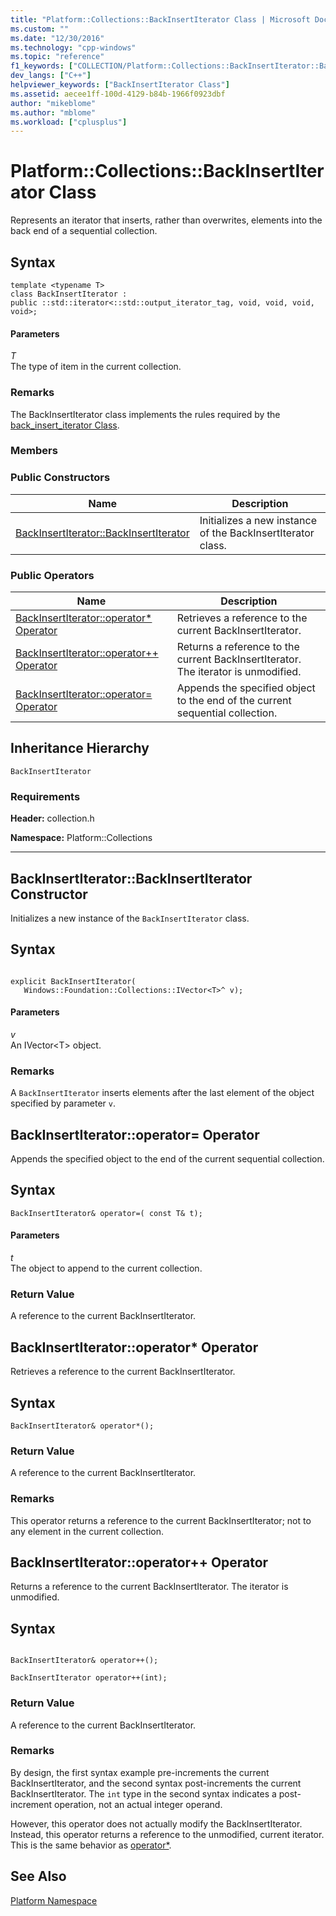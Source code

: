 ```yaml
---
title: "Platform::Collections::BackInsertIterator Class | Microsoft Docs"
ms.custom: ""
ms.date: "12/30/2016"
ms.technology: "cpp-windows"
ms.topic: "reference"
f1_keywords: ["COLLECTION/Platform::Collections::BackInsertIterator::BackInsertIterator"]
dev_langs: ["C++"]
helpviewer_keywords: ["BackInsertIterator Class"]
ms.assetid: aecee1ff-100d-4129-b84b-1966f0923dbf
author: "mikeblome"
ms.author: "mblome"
ms.workload: ["cplusplus"]
---
```

# Platform::Collections::BackInsertIterator Class
Represents an iterator that inserts, rather than overwrites, elements into the back end of a sequential collection.  
  
## Syntax  
  
```  
template <typename T>  
class BackInsertIterator : 
public ::std::iterator<::std::output_iterator_tag, void, void, void, void>;  
```  
  
#### Parameters  
*T*<br/>
The type of item in the current collection.  
  
### Remarks  
 The BackInsertIterator class implements the rules required by the [back_insert_iterator Class](../standard-library/back-insert-iterator-class.md).  
  
### Members  
  
### Public Constructors  
  
|Name|Description|  
|----------|-----------------|  
|[BackInsertIterator::BackInsertIterator](#ctor)|Initializes a new instance of the BackInsertIterator class.|  
  
### Public Operators  
  
|Name|Description|  
|----------|-----------------|  
|[BackInsertIterator::operator* Operator](#operator-dereference)|Retrieves a reference to the current BackInsertIterator.|  
|[BackInsertIterator::operator++ Operator](#operator-increment)|Returns a reference to the current BackInsertIterator. The iterator is unmodified.|  
|[BackInsertIterator::operator= Operator](#operator-assign)|Appends the specified object to the end of the current sequential collection.|  
  
## Inheritance Hierarchy  
 `BackInsertIterator`  
  
### Requirements  
 **Header:** collection.h  
  
 **Namespace:** Platform::Collections  
  
---
## <a name="ctor"></a>  BackInsertIterator::BackInsertIterator Constructor
Initializes a new instance of the `BackInsertIterator` class.  
  
## Syntax  
  
```  
  
explicit BackInsertIterator(  
   Windows::Foundation::Collections::IVector<T>^ v);  
```  
  
#### Parameters  
*v*<br/>
An IVector\<T> object.  
  
### Remarks  
 A `BackInsertIterator` inserts elements after the last element of the object specified by parameter `v`.  
 
## <a name="operator-assign"></a>  BackInsertIterator::operator= Operator
Appends the specified object to the end of the current sequential collection.  
  
## Syntax  
  
```    
BackInsertIterator& operator=( const T& t);  
```  
  
#### Parameters  
*t*<br/>
The object to append to the current collection.  
  
### Return Value  
 A reference to the current BackInsertIterator.  

## <a name="operator-dereference"></a>  BackInsertIterator::operator* Operator
Retrieves a reference to the current BackInsertIterator.  
  
## Syntax  
  
```  
BackInsertIterator& operator*();  
```  
  
### Return Value  
 A reference to the current BackInsertIterator.  
  
### Remarks  
 This operator returns a reference to the current BackInsertIterator; not to any element in the current collection.  
 
## <a name="operator-increment"></a>  BackInsertIterator::operator++ Operator
Returns a reference to the current BackInsertIterator. The iterator is unmodified.  
  
## Syntax  
  
``` 
  
BackInsertIterator& operator++();  
  
BackInsertIterator operator++(int);  
```  
  
### Return Value  
 A reference to the current BackInsertIterator.  
  
### Remarks  
 By design, the first syntax example pre-increments the current BackInsertIterator, and the second syntax post-increments the current BackInsertIterator. The `int` type in the second syntax indicates a post-increment operation, not an actual integer operand.  
  
 However, this operator does not actually modify the BackInsertIterator. Instead, this operator returns a reference to the unmodified, current iterator. This is the same behavior as [operator*](#dereference-operator).  
  
  
## See Also  
 [Platform Namespace](platform-namespace-c-cx.md)